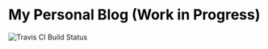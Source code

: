 <h1 style="color:black">My Personal Blog (Work in Progress)</h1>
 <img src="https://travis-ci.org/mohan82/myblog.svg?branch=master" 
alt="Travis CI Build Status">
